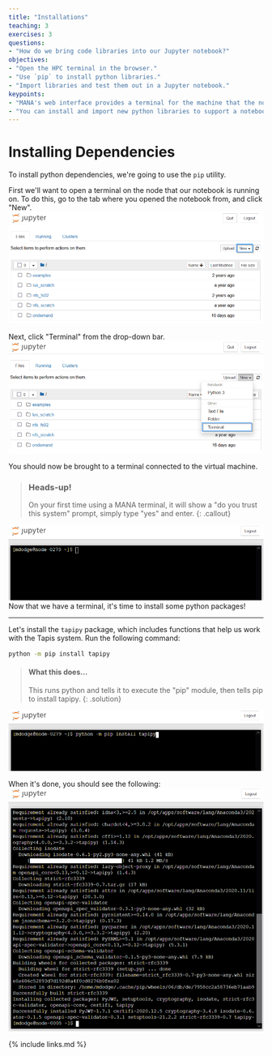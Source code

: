 ```yaml
---
title: "Installations"
teaching: 3
exercises: 3
questions:
- "How do we bring code libraries into our Jupyter notebook?"
objectives:
- "Open the HPC terminal in the browser."
- "Use `pip` to install python libraries."
- "Import libraries and test them out in a Jupyter notebook."
keypoints:
- "MANA's web interface provides a terminal for the machine that the notebook runs on."
- "You can install and import new python libraries to support a notebook."
---
```


# Installing Dependencies

To install python dependencies, we're going to use the `pip` utility.

First we'll want to open a terminal on the node that our notebook is running on.
To do this, go to the tab where you opened the notebook from, and click "New".
![Jupyter Home, "New" button selected](/fig/jupyter_home_new_outlined.png) 

Next, click "Terminal" from the drop-down bar.
![Jupyter Home, "Terminal" button selected](/fig/jupyter_home_new_terminal_outlined.png)

You should now be brought to a terminal connected to the virtual machine.

> ### Heads-up!
> On your first time using a MANA terminal, it will show a "do you trust this system" prompt, simply type "yes" and enter.
{: .callout}

![Jupyter Terminal](/fig/jupyter_terminal_start.png)
Now that we have a terminal, it's time to install some python packages!

---

Let's install the `tapipy` package, which includes functions that help us work with the Tapis system.
Run the following command:
```bash
python -m pip install tapipy
```

> #### What this does...
> This runs python and tells it to execute the "pip" module, then tells pip to install tapipy.
{: .solution}

![Install Tapipy](/fig/jupyter_terminal_install_tapipy.png)

When it's done, you should see the following:
![Installed Tapipy](/fig/jupyter_terminal_installed_tapipy.png)


{% include links.md %}

